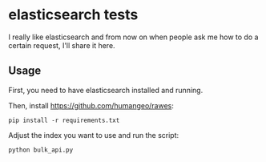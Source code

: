 elasticsearch tests
===================

I really like elasticsearch and from now on when people ask me how to do a certain request, I'll share it here.


Usage
-----

First, you need to have elasticsearch installed and running.

Then, install https://github.com/humangeo/rawes:

    pip install -r requirements.txt

Adjust the index you want to use and run the script:

    python bulk_api.py
